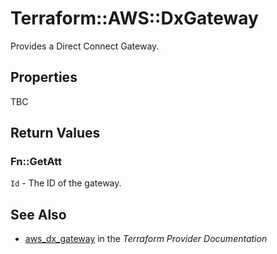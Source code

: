 # Terraform::AWS::DxGateway

Provides a Direct Connect Gateway.

## Properties

TBC

## Return Values

### Fn::GetAtt

`Id` - The ID of the gateway.

## See Also

* [aws_dx_gateway](https://www.terraform.io/docs/providers/aws/r/dx_gateway.html) in the _Terraform Provider Documentation_